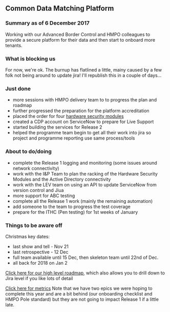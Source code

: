 ## Common Data Matching Platform

### Summary as of 6 December 2017
Working with our Advanced Border Control and HMPO colleagues to provide a secure platform for their data and then start to onboard more tenants.

### What is blocking us
For now, we're ok. The burnup has flatlined a little, mainy caused by a few folk not being around to update jira! I'll republish this in a couple of days...

### Just done
- more sessions with HMPO delivery team to to progress the plan and roadmap
- further progressed the preparation for the platform accreditation
- placed the order for four [hardware security modules](https://hsm.utimaco.com/products/general-purpose-hsm/securityserver-se-gen2/)
- created a CDP account on ServiceNow to prepare for Live Support
- started building the services for Release 2
- helped the programme team begin to get all their work into jira so project and programme reporting use same process/tools

### About to do/doing
- complete the Release 1 logging and monitoring (some issues around network connectivity)
- work with the I&P Team to plan the racking of the Hardware Security Modules and the Active Directory connectivity
- work with the LEV team on using an API to update ServiceNow from version control and Jiua
- more support for ABC testing
- complete all the Release 1 work (mainly the remaining automation)
- add someone to the team to progress the test coverage
- prepare for the ITHC (Pen testing) for 1st weeks of January

### Things to be aware off
Christmas key dates:
- last show and tell - Nov 21
- last retrospective - 12 Dec
- full team available until 15 Dec, then skeleton team until 22nd of Dec.
- all back for 2018 on Jan 2


[Click here for our high level roadmap](https://collaboration.homeoffice.gov.uk/display/CDP/A.+Roadmap), which also allows you to drill down to Jira level if you like lots of detail

[Click here for metrics](metrics.html)
Note that we have two epics we were hoping to complete this year and are a bit behind (our onboarding checklist and HMPO Pole standard) but they are not going to impact Release 1 if a little late.

